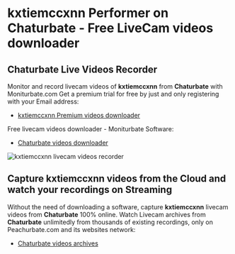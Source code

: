 # kxtiemccxnn Performer on Chaturbate - Free LiveCam videos downloader

## Chaturbate Live Videos Recorder

Monitor and record livecam videos of **kxtiemccxnn** from **Chaturbate** with Moniturbate.com
Get a premium trial for free by just and only registering with your Email address:
* [kxtiemccxnn Premium videos downloader](https://moniturbate.com/request-demo-licence-key.html)

Free livecam videos downloader - Moniturbate Software:
* [Chaturbate videos downloader](https://moniturbate.com/moniturbate-download-software.html)

![kxtiemccxnn livecam videos recorder](https://peachurnet.com/templates/moniturbate-software.png)


## Capture kxtiemccxnn videos from the Cloud and watch your recordings on Streaming

Without the need of downloading a software, capture **kxtiemccxnn** livecam videos from **Chaturbate** 100% online.
Watch Livecam archives from **Chaturbate** unlimitedly from thousands of existing recordings, only on Peachurbate.com and its websites network:
* [Chaturbate videos archives](https://peachurnet.com/)